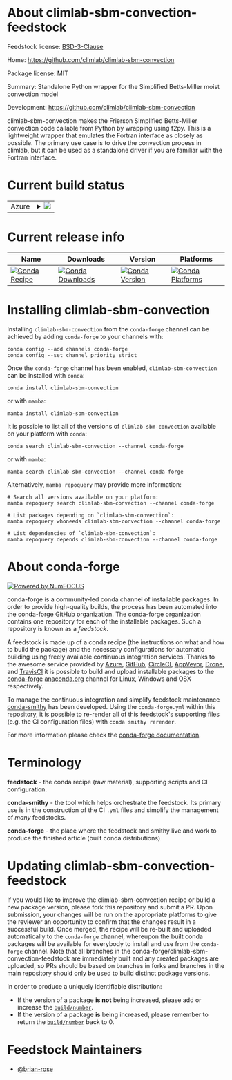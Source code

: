 About climlab-sbm-convection-feedstock
======================================

Feedstock license: [BSD-3-Clause](https://github.com/conda-forge/climlab-sbm-convection-feedstock/blob/main/LICENSE.txt)

Home: https://github.com/climlab/climlab-sbm-convection

Package license: MIT

Summary: Standalone Python wrapper for the Simplified Betts-Miller moist convection model

Development: https://github.com/climlab/climlab-sbm-convection

climlab-sbm-convection makes the Frierson Simplified Betts-Miller convection code callable from Python by wrapping using f2py. This is a lightweight wrapper that emulates the Fortran interface as closely as possible. The primary use case is to drive the convection process in climlab, but it can be used as a standalone driver if you are familiar with the Fortran interface.


Current build status
====================


<table>
    
  <tr>
    <td>Azure</td>
    <td>
      <details>
        <summary>
          <a href="https://dev.azure.com/conda-forge/feedstock-builds/_build/latest?definitionId=23040&branchName=main">
            <img src="https://dev.azure.com/conda-forge/feedstock-builds/_apis/build/status/climlab-sbm-convection-feedstock?branchName=main">
          </a>
        </summary>
        <table>
          <thead><tr><th>Variant</th><th>Status</th></tr></thead>
          <tbody><tr>
              <td>linux_64_numpy2.0python3.10.____cpython</td>
              <td>
                <a href="https://dev.azure.com/conda-forge/feedstock-builds/_build/latest?definitionId=23040&branchName=main">
                  <img src="https://dev.azure.com/conda-forge/feedstock-builds/_apis/build/status/climlab-sbm-convection-feedstock?branchName=main&jobName=linux&configuration=linux%20linux_64_numpy2.0python3.10.____cpython" alt="variant">
                </a>
              </td>
            </tr><tr>
              <td>linux_64_numpy2.0python3.11.____cpython</td>
              <td>
                <a href="https://dev.azure.com/conda-forge/feedstock-builds/_build/latest?definitionId=23040&branchName=main">
                  <img src="https://dev.azure.com/conda-forge/feedstock-builds/_apis/build/status/climlab-sbm-convection-feedstock?branchName=main&jobName=linux&configuration=linux%20linux_64_numpy2.0python3.11.____cpython" alt="variant">
                </a>
              </td>
            </tr><tr>
              <td>linux_64_numpy2.0python3.12.____cpython</td>
              <td>
                <a href="https://dev.azure.com/conda-forge/feedstock-builds/_build/latest?definitionId=23040&branchName=main">
                  <img src="https://dev.azure.com/conda-forge/feedstock-builds/_apis/build/status/climlab-sbm-convection-feedstock?branchName=main&jobName=linux&configuration=linux%20linux_64_numpy2.0python3.12.____cpython" alt="variant">
                </a>
              </td>
            </tr><tr>
              <td>linux_64_numpy2.0python3.9.____cpython</td>
              <td>
                <a href="https://dev.azure.com/conda-forge/feedstock-builds/_build/latest?definitionId=23040&branchName=main">
                  <img src="https://dev.azure.com/conda-forge/feedstock-builds/_apis/build/status/climlab-sbm-convection-feedstock?branchName=main&jobName=linux&configuration=linux%20linux_64_numpy2.0python3.9.____cpython" alt="variant">
                </a>
              </td>
            </tr><tr>
              <td>osx_64_numpy2.0python3.10.____cpython</td>
              <td>
                <a href="https://dev.azure.com/conda-forge/feedstock-builds/_build/latest?definitionId=23040&branchName=main">
                  <img src="https://dev.azure.com/conda-forge/feedstock-builds/_apis/build/status/climlab-sbm-convection-feedstock?branchName=main&jobName=osx&configuration=osx%20osx_64_numpy2.0python3.10.____cpython" alt="variant">
                </a>
              </td>
            </tr><tr>
              <td>osx_64_numpy2.0python3.11.____cpython</td>
              <td>
                <a href="https://dev.azure.com/conda-forge/feedstock-builds/_build/latest?definitionId=23040&branchName=main">
                  <img src="https://dev.azure.com/conda-forge/feedstock-builds/_apis/build/status/climlab-sbm-convection-feedstock?branchName=main&jobName=osx&configuration=osx%20osx_64_numpy2.0python3.11.____cpython" alt="variant">
                </a>
              </td>
            </tr><tr>
              <td>osx_64_numpy2.0python3.12.____cpython</td>
              <td>
                <a href="https://dev.azure.com/conda-forge/feedstock-builds/_build/latest?definitionId=23040&branchName=main">
                  <img src="https://dev.azure.com/conda-forge/feedstock-builds/_apis/build/status/climlab-sbm-convection-feedstock?branchName=main&jobName=osx&configuration=osx%20osx_64_numpy2.0python3.12.____cpython" alt="variant">
                </a>
              </td>
            </tr><tr>
              <td>osx_64_numpy2.0python3.9.____cpython</td>
              <td>
                <a href="https://dev.azure.com/conda-forge/feedstock-builds/_build/latest?definitionId=23040&branchName=main">
                  <img src="https://dev.azure.com/conda-forge/feedstock-builds/_apis/build/status/climlab-sbm-convection-feedstock?branchName=main&jobName=osx&configuration=osx%20osx_64_numpy2.0python3.9.____cpython" alt="variant">
                </a>
              </td>
            </tr><tr>
              <td>osx_arm64_numpy2.0python3.10.____cpython</td>
              <td>
                <a href="https://dev.azure.com/conda-forge/feedstock-builds/_build/latest?definitionId=23040&branchName=main">
                  <img src="https://dev.azure.com/conda-forge/feedstock-builds/_apis/build/status/climlab-sbm-convection-feedstock?branchName=main&jobName=osx&configuration=osx%20osx_arm64_numpy2.0python3.10.____cpython" alt="variant">
                </a>
              </td>
            </tr><tr>
              <td>osx_arm64_numpy2.0python3.11.____cpython</td>
              <td>
                <a href="https://dev.azure.com/conda-forge/feedstock-builds/_build/latest?definitionId=23040&branchName=main">
                  <img src="https://dev.azure.com/conda-forge/feedstock-builds/_apis/build/status/climlab-sbm-convection-feedstock?branchName=main&jobName=osx&configuration=osx%20osx_arm64_numpy2.0python3.11.____cpython" alt="variant">
                </a>
              </td>
            </tr><tr>
              <td>osx_arm64_numpy2.0python3.12.____cpython</td>
              <td>
                <a href="https://dev.azure.com/conda-forge/feedstock-builds/_build/latest?definitionId=23040&branchName=main">
                  <img src="https://dev.azure.com/conda-forge/feedstock-builds/_apis/build/status/climlab-sbm-convection-feedstock?branchName=main&jobName=osx&configuration=osx%20osx_arm64_numpy2.0python3.12.____cpython" alt="variant">
                </a>
              </td>
            </tr><tr>
              <td>osx_arm64_numpy2.0python3.9.____cpython</td>
              <td>
                <a href="https://dev.azure.com/conda-forge/feedstock-builds/_build/latest?definitionId=23040&branchName=main">
                  <img src="https://dev.azure.com/conda-forge/feedstock-builds/_apis/build/status/climlab-sbm-convection-feedstock?branchName=main&jobName=osx&configuration=osx%20osx_arm64_numpy2.0python3.9.____cpython" alt="variant">
                </a>
              </td>
            </tr>
          </tbody>
        </table>
      </details>
    </td>
  </tr>
</table>

Current release info
====================

| Name | Downloads | Version | Platforms |
| --- | --- | --- | --- |
| [![Conda Recipe](https://img.shields.io/badge/recipe-climlab--sbm--convection-green.svg)](https://anaconda.org/conda-forge/climlab-sbm-convection) | [![Conda Downloads](https://img.shields.io/conda/dn/conda-forge/climlab-sbm-convection.svg)](https://anaconda.org/conda-forge/climlab-sbm-convection) | [![Conda Version](https://img.shields.io/conda/vn/conda-forge/climlab-sbm-convection.svg)](https://anaconda.org/conda-forge/climlab-sbm-convection) | [![Conda Platforms](https://img.shields.io/conda/pn/conda-forge/climlab-sbm-convection.svg)](https://anaconda.org/conda-forge/climlab-sbm-convection) |

Installing climlab-sbm-convection
=================================

Installing `climlab-sbm-convection` from the `conda-forge` channel can be achieved by adding `conda-forge` to your channels with:

```
conda config --add channels conda-forge
conda config --set channel_priority strict
```

Once the `conda-forge` channel has been enabled, `climlab-sbm-convection` can be installed with `conda`:

```
conda install climlab-sbm-convection
```

or with `mamba`:

```
mamba install climlab-sbm-convection
```

It is possible to list all of the versions of `climlab-sbm-convection` available on your platform with `conda`:

```
conda search climlab-sbm-convection --channel conda-forge
```

or with `mamba`:

```
mamba search climlab-sbm-convection --channel conda-forge
```

Alternatively, `mamba repoquery` may provide more information:

```
# Search all versions available on your platform:
mamba repoquery search climlab-sbm-convection --channel conda-forge

# List packages depending on `climlab-sbm-convection`:
mamba repoquery whoneeds climlab-sbm-convection --channel conda-forge

# List dependencies of `climlab-sbm-convection`:
mamba repoquery depends climlab-sbm-convection --channel conda-forge
```


About conda-forge
=================

[![Powered by
NumFOCUS](https://img.shields.io/badge/powered%20by-NumFOCUS-orange.svg?style=flat&colorA=E1523D&colorB=007D8A)](https://numfocus.org)

conda-forge is a community-led conda channel of installable packages.
In order to provide high-quality builds, the process has been automated into the
conda-forge GitHub organization. The conda-forge organization contains one repository
for each of the installable packages. Such a repository is known as a *feedstock*.

A feedstock is made up of a conda recipe (the instructions on what and how to build
the package) and the necessary configurations for automatic building using freely
available continuous integration services. Thanks to the awesome service provided by
[Azure](https://azure.microsoft.com/en-us/services/devops/), [GitHub](https://github.com/),
[CircleCI](https://circleci.com/), [AppVeyor](https://www.appveyor.com/),
[Drone](https://cloud.drone.io/welcome), and [TravisCI](https://travis-ci.com/)
it is possible to build and upload installable packages to the
[conda-forge](https://anaconda.org/conda-forge) [anaconda.org](https://anaconda.org/)
channel for Linux, Windows and OSX respectively.

To manage the continuous integration and simplify feedstock maintenance
[conda-smithy](https://github.com/conda-forge/conda-smithy) has been developed.
Using the ``conda-forge.yml`` within this repository, it is possible to re-render all of
this feedstock's supporting files (e.g. the CI configuration files) with ``conda smithy rerender``.

For more information please check the [conda-forge documentation](https://conda-forge.org/docs/).

Terminology
===========

**feedstock** - the conda recipe (raw material), supporting scripts and CI configuration.

**conda-smithy** - the tool which helps orchestrate the feedstock.
                   Its primary use is in the construction of the CI ``.yml`` files
                   and simplify the management of *many* feedstocks.

**conda-forge** - the place where the feedstock and smithy live and work to
                  produce the finished article (built conda distributions)


Updating climlab-sbm-convection-feedstock
=========================================

If you would like to improve the climlab-sbm-convection recipe or build a new
package version, please fork this repository and submit a PR. Upon submission,
your changes will be run on the appropriate platforms to give the reviewer an
opportunity to confirm that the changes result in a successful build. Once
merged, the recipe will be re-built and uploaded automatically to the
`conda-forge` channel, whereupon the built conda packages will be available for
everybody to install and use from the `conda-forge` channel.
Note that all branches in the conda-forge/climlab-sbm-convection-feedstock are
immediately built and any created packages are uploaded, so PRs should be based
on branches in forks and branches in the main repository should only be used to
build distinct package versions.

In order to produce a uniquely identifiable distribution:
 * If the version of a package **is not** being increased, please add or increase
   the [``build/number``](https://docs.conda.io/projects/conda-build/en/latest/resources/define-metadata.html#build-number-and-string).
 * If the version of a package **is** being increased, please remember to return
   the [``build/number``](https://docs.conda.io/projects/conda-build/en/latest/resources/define-metadata.html#build-number-and-string)
   back to 0.

Feedstock Maintainers
=====================

* [@brian-rose](https://github.com/brian-rose/)

